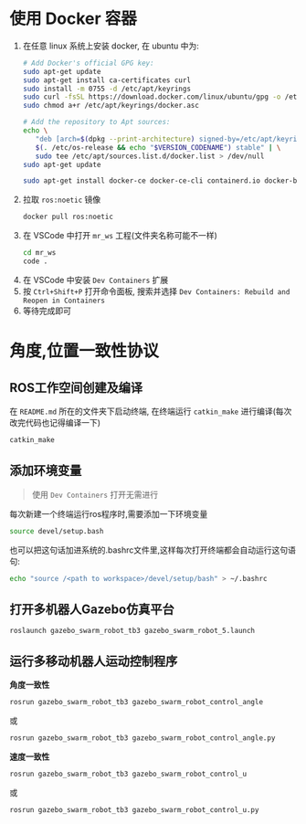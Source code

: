 # 使用 Docker 容器

1. 在任意 linux 系统上安装 docker, 在 ubuntu 中为:
   ```sh
   # Add Docker's official GPG key:
   sudo apt-get update
   sudo apt-get install ca-certificates curl
   sudo install -m 0755 -d /etc/apt/keyrings
   sudo curl -fsSL https://download.docker.com/linux/ubuntu/gpg -o /etc/apt/keyrings/docker.asc
   sudo chmod a+r /etc/apt/keyrings/docker.asc

   # Add the repository to Apt sources:
   echo \
      "deb [arch=$(dpkg --print-architecture) signed-by=/etc/apt/keyrings/docker.asc] https://download.docker.com/linux/ubuntu \
      $(. /etc/os-release && echo "$VERSION_CODENAME") stable" | \
      sudo tee /etc/apt/sources.list.d/docker.list > /dev/null
   sudo apt-get update

   sudo apt-get install docker-ce docker-ce-cli containerd.io docker-buildx-plugin docker-compose-plugin
   ```
2. 拉取 `ros:noetic` 镜像
   ```sh
   docker pull ros:noetic
   ```
3. 在 VSCode 中打开 `mr_ws` 工程(文件夹名称可能不一样)
   ```sh
   cd mr_ws
   code .
   ```
4. 在 VSCode 中安装 `Dev Containers` 扩展
5. 按 `Ctrl+Shift+P` 打开命令面板, 搜索并选择 `Dev Containers: Rebuild and Reopen in Containers`
6. 等待完成即可

# 角度,位置一致性协议

## ROS工作空间创建及编译
在 `README.md` 所在的文件夹下启动终端, 在终端运行 `catkin_make` 进行编译(每次改完代码也记得编译一下)
```sh
catkin_make
```
## 添加环境变量
> 使用 `Dev Containers` 打开无需进行

每次新建一个终端运行ros程序时,需要添加一下环境变量
```sh
source devel/setup.bash
```
也可以把这句话加进系统的.bashrc文件里,这样每次打开终端都会自动运行这句语句:
```sh
echo "source /<path to workspace>/devel/setup/bash" > ~/.bashrc
```

## 打开多机器人Gazebo仿真平台
```
roslaunch gazebo_swarm_robot_tb3 gazebo_swarm_robot_5.launch
```

## 运行多移动机器人运动控制程序
**角度一致性**
```sh
rosrun gazebo_swarm_robot_tb3 gazebo_swarm_robot_control_angle
```
或
```sh
rosrun gazebo_swarm_robot_tb3 gazebo_swarm_robot_control_angle.py
```

**速度一致性**
```sh
rosrun gazebo_swarm_robot_tb3 gazebo_swarm_robot_control_u
```
或
```sh
rosrun gazebo_swarm_robot_tb3 gazebo_swarm_robot_control_u.py
```